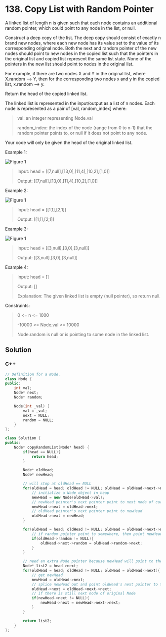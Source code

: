 # 138. Copy List with Random Pointer

A linked list of length n is given such that each node contains an additional random pointer, which could point to any node in the list, or null.

Construct a deep copy of the list. The deep copy should consist of exactly n brand new nodes, where each new node has its value set to the value of its corresponding original node. Both the next and random pointer of the new nodes should point to new nodes in the copied list such that the pointers in the original list and copied list represent the same list state. None of the pointers in the new list should point to nodes in the original list.

For example, if there are two nodes X and Y in the original list, where X.random --&gt; Y, then for the corresponding two nodes x and y in the copied list, x.random --&gt; y.

Return the head of the copied linked list.

The linked list is represented in the input/output as a list of n nodes. Each node is represented as a pair of \[val, random\_index\] where:

> val: an integer representing Node.val
>
> random\_index: the index of the node \(range from 0 to n-1\) that the random pointer points to, or null if it does not point to any node.

Your code will only be given the head of the original linked list.

Example 1:

![Figure 1](https://assets.leetcode.com/uploads/2019/12/18/e1.png)

> Input: head = \[\[7,null\],\[13,0\],\[11,4\],\[10,2\],\[1,0\]\]
>
> Output: \[\[7,null\],\[13,0\],\[11,4\],\[10,2\],\[1,0\]\]

Example 2:

![Figure 1](https://assets.leetcode.com/uploads/2019/12/18/e2.png)

> Input: head = \[\[1,1\],\[2,1\]\]
>
> Output: \[\[1,1\],\[2,1\]\]

Example 3:

![Figure 1](https://assets.leetcode.com/uploads/2019/12/18/e3.png)

> Input: head = \[\[3,null\],\[3,0\],\[3,null\]\]
>
> Output: \[\[3,null\],\[3,0\],\[3,null\]\]

Example 4:

> Input: head = \[\]
>
> Output: \[\]
>
> Explanation: The given linked list is empty \(null pointer\), so return null.

Constraints:

> 0 &lt;= n &lt;= 1000
>
> -10000 &lt;= Node.val &lt;= 10000
>
> Node.random is null or is pointing to some node in the linked list.

## Solution

### C++

```cpp
// Definition for a Node.
class Node {
public:
    int val;
    Node* next;
    Node* random;

    Node(int _val) {
        val = _val;
        next = NULL;
        random = NULL;
    }
};

class Solution {
public:
    Node* copyRandomList(Node* head) {
        if(head == NULL){
            return head;
        }

        Node* oldHead;
        Node* newHead;

        // will stop at oldHead == NULL
        for(oldHead = head; oldHead != NULL; oldHead = oldHead->next->next){
            // initialize a Node object in heap
            newHead = new Node(oldHead->val);
            // newHead pointer's next pointer point to next node of current oldHead pointer
            newHead->next = oldHead->next;
            // oldHead pointer's next pointer point to newHead
            oldHead->next = newHead;
        }

        for(oldHead = head; oldHead != NULL; oldHead = oldHead->next->next){
            // if random pointer point to somewhere, then point newHead (oldHead->next)'s random pointer to the element point by (oldHead->random->next) oldHead's random pointer. 
            if(oldHead->random != NULL){
                oldHead->next->random = oldHead->random->next;
            }
        }

        // need an extra Node pointer because newHead will point to the last element and oldHead will lose track of all new Node at the end of loop.
        Node* list2 = head->next;
        for(oldHead = head; oldHead != NULL; oldHead = oldHead->next){
            // get newHead
            newHead = oldHead->next;
            // splice newHead out and point oldHead's next pointer to the original element points by oldHead->next;
            oldHead->next = oldHead->next->next;
            // if there is still next node of original Node
            if(newHead->next != NULL){
                newHead->next = newHead->next->next;
            }
        }

        return list2;
    }
};
```

